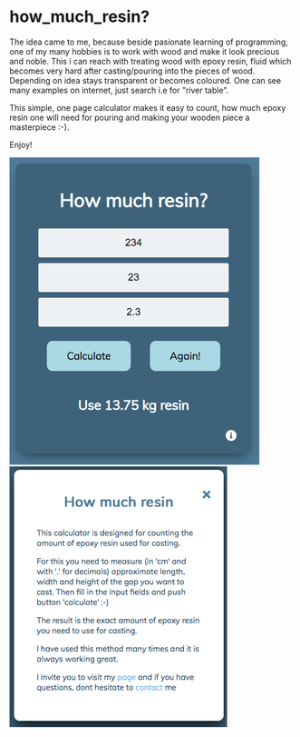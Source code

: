 # how_much_resin?

The idea came to me, because beside pasionate learning of programming, one of my many hobbies is to work with wood and make it look precious and noble.
This i can reach with treating wood with epoxy resin, fluid which becomes very hard after casting/pouring into the pieces of wood. Depending on idea stays transparent or  becomes coloured. One can see many examples on internet, just search i.e for "river table".

This simple, one page calculator makes it easy to count, how much epoxy resin one will need for pouring and making your wooden piece a masterpiece :-).

Enjoy!

![calculate](pics/calculate.png)
![info](pics/info.png)


